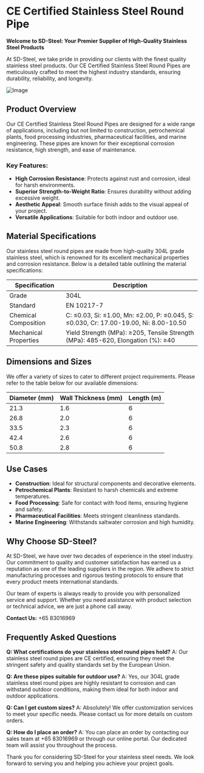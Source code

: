 # CE Certified Stainless Steel Round Pipe

**Welcome to SD-Steel: Your Premier Supplier of High-Quality Stainless Steel Products**

At SD-Steel, we take pride in providing our clients with the finest quality stainless steel products. Our CE Certified Stainless Steel Round Pipes are meticulously crafted to meet the highest industry standards, ensuring durability, reliability, and longevity.

![Image](https://github.com/user-attachments/assets/2567258e-e124-4816-932d-1809bd27ef0b)

## Product Overview

Our CE Certified Stainless Steel Round Pipes are designed for a wide range of applications, including but not limited to construction, petrochemical plants, food processing industries, pharmaceutical facilities, and marine engineering. These pipes are known for their exceptional corrosion resistance, high strength, and ease of maintenance.

### Key Features:
- **High Corrosion Resistance**: Protects against rust and corrosion, ideal for harsh environments.
- **Superior Strength-to-Weight Ratio**: Ensures durability without adding excessive weight.
- **Aesthetic Appeal**: Smooth surface finish adds to the visual appeal of your project.
- **Versatile Applications**: Suitable for both indoor and outdoor use.

## Material Specifications

Our stainless steel round pipes are made from high-quality 304L grade stainless steel, which is renowned for its excellent mechanical properties and corrosion resistance. Below is a detailed table outlining the material specifications:

| Specification          | Description                                     |
|------------------------|-------------------------------------------------|
| Grade                  | 304L                                            |
| Standard               | EN 10217-7                                      |
| Chemical Composition   | C: ≤0.03, Si: ≤1.00, Mn: ≤2.00, P: ≤0.045, S: ≤0.030, Cr: 17.00-19.00, Ni: 8.00-10.50 |
| Mechanical Properties  | Yield Strength (MPa): ≥205, Tensile Strength (MPa): 485-620, Elongation (%): ≥40 |

## Dimensions and Sizes

We offer a variety of sizes to cater to different project requirements. Please refer to the table below for our available dimensions:

| Diameter (mm) | Wall Thickness (mm) | Length (m) |
|---------------|---------------------|------------|
| 21.3          | 1.6                 | 6          |
| 26.8          | 2.0                 | 6          |
| 33.5          | 2.3                 | 6          |
| 42.4          | 2.6                 | 6          |
| 50.8          | 2.8                 | 6          |

## Use Cases

- **Construction**: Ideal for structural components and decorative elements.
- **Petrochemical Plants**: Resistant to harsh chemicals and extreme temperatures.
- **Food Processing**: Safe for contact with food items, ensuring hygiene and safety.
- **Pharmaceutical Facilities**: Meets stringent cleanliness standards.
- **Marine Engineering**: Withstands saltwater corrosion and high humidity.

## Why Choose SD-Steel?

At SD-Steel, we have over two decades of experience in the steel industry. Our commitment to quality and customer satisfaction has earned us a reputation as one of the leading suppliers in the region. We adhere to strict manufacturing processes and rigorous testing protocols to ensure that every product meets international standards.

Our team of experts is always ready to provide you with personalized service and support. Whether you need assistance with product selection or technical advice, we are just a phone call away.

**Contact Us:** +65 83016969

## Frequently Asked Questions

**Q: What certifications do your stainless steel round pipes hold?**
A: Our stainless steel round pipes are CE certified, ensuring they meet the stringent safety and quality standards set by the European Union.

**Q: Are these pipes suitable for outdoor use?**
A: Yes, our 304L grade stainless steel round pipes are highly resistant to corrosion and can withstand outdoor conditions, making them ideal for both indoor and outdoor applications.

**Q: Can I get custom sizes?**
A: Absolutely! We offer customization services to meet your specific needs. Please contact us for more details on custom orders.

**Q: How do I place an order?**
A: You can place an order by contacting our sales team at +65 83016969 or through our online portal. Our dedicated team will assist you throughout the process.

Thank you for considering SD-Steel for your stainless steel needs. We look forward to serving you and helping you achieve your project goals.